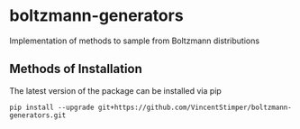 # boltzmann-generators
Implementation of methods to sample from Boltzmann distributions

## Methods of Installation

The latest version of the package can be installed via pip

```
pip install --upgrade git+https://github.com/VincentStimper/boltzmann-generators.git
```